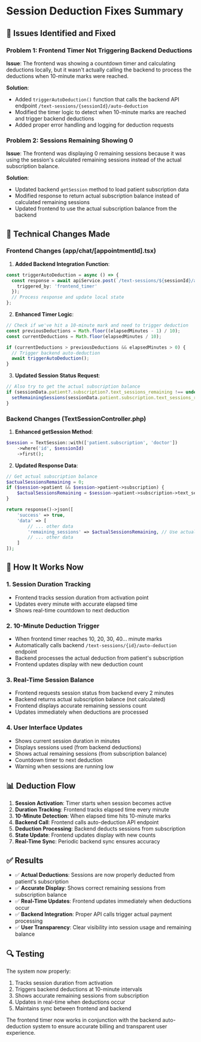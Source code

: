 # Session Deduction Fixes Summary

## 🎯 **Issues Identified and Fixed**

### **Problem 1: Frontend Timer Not Triggering Backend Deductions**
**Issue**: The frontend was showing a countdown timer and calculating deductions locally, but it wasn't actually calling the backend to process the deductions when 10-minute marks were reached.

**Solution**: 
- Added `triggerAutoDeduction()` function that calls the backend API endpoint `/text-sessions/{sessionId}/auto-deduction`
- Modified the timer logic to detect when 10-minute marks are reached and trigger backend deductions
- Added proper error handling and logging for deduction requests

### **Problem 2: Sessions Remaining Showing 0**
**Issue**: The frontend was displaying 0 remaining sessions because it was using the session's calculated remaining sessions instead of the actual subscription balance.

**Solution**:
- Updated backend `getSession` method to load patient subscription data
- Modified response to return actual subscription balance instead of calculated remaining sessions
- Updated frontend to use the actual subscription balance from the backend

## 🔧 **Technical Changes Made**

### **Frontend Changes (app/chat/[appointmentId].tsx)**

1. **Added Backend Integration Function**:
```typescript
const triggerAutoDeduction = async () => {
  const response = await apiService.post(`/text-sessions/${sessionId}/auto-deduction`, {
    triggered_by: 'frontend_timer'
  });
  // Process response and update local state
};
```

2. **Enhanced Timer Logic**:
```typescript
// Check if we've hit a 10-minute mark and need to trigger deduction
const previousDeductions = Math.floor((elapsedMinutes - 1) / 10);
const currentDeductions = Math.floor(elapsedMinutes / 10);

if (currentDeductions > previousDeductions && elapsedMinutes > 0) {
  // Trigger backend auto-deduction
  await triggerAutoDeduction();
}
```

3. **Updated Session Status Request**:
```typescript
// Also try to get the actual subscription balance
if (sessionData.patient?.subscription?.text_sessions_remaining !== undefined) {
  setRemainingSessions(sessionData.patient.subscription.text_sessions_remaining);
}
```

### **Backend Changes (TextSessionController.php)**

1. **Enhanced getSession Method**:
```php
$session = TextSession::with(['patient.subscription', 'doctor'])
    ->where('id', $sessionId)
    ->first();
```

2. **Updated Response Data**:
```php
// Get actual subscription balance
$actualSessionsRemaining = 0;
if ($session->patient && $session->patient->subscription) {
    $actualSessionsRemaining = $session->patient->subscription->text_sessions_remaining;
}

return response()->json([
    'success' => true,
    'data' => [
        // ... other data
        'remaining_sessions' => $actualSessionsRemaining, // Use actual subscription balance
        // ... other data
    ]
]);
```

## 🎯 **How It Works Now**

### **1. Session Duration Tracking**
- Frontend tracks session duration from activation point
- Updates every minute with accurate elapsed time
- Shows real-time countdown to next deduction

### **2. 10-Minute Deduction Trigger**
- When frontend timer reaches 10, 20, 30, 40... minute marks
- Automatically calls backend `/text-sessions/{id}/auto-deduction` endpoint
- Backend processes the actual deduction from patient's subscription
- Frontend updates display with new deduction count

### **3. Real-Time Session Balance**
- Frontend requests session status from backend every 2 minutes
- Backend returns actual subscription balance (not calculated)
- Frontend displays accurate remaining sessions count
- Updates immediately when deductions are processed

### **4. User Interface Updates**
- Shows current session duration in minutes
- Displays sessions used (from backend deductions)
- Shows actual remaining sessions (from subscription balance)
- Countdown timer to next deduction
- Warning when sessions are running low

## 📊 **Deduction Flow**

1. **Session Activation**: Timer starts when session becomes active
2. **Duration Tracking**: Frontend tracks elapsed time every minute
3. **10-Minute Detection**: When elapsed time hits 10-minute marks
4. **Backend Call**: Frontend calls auto-deduction API endpoint
5. **Deduction Processing**: Backend deducts sessions from subscription
6. **State Update**: Frontend updates display with new counts
7. **Real-Time Sync**: Periodic backend sync ensures accuracy

## ✅ **Results**

- ✅ **Actual Deductions**: Sessions are now properly deducted from patient's subscription
- ✅ **Accurate Display**: Shows correct remaining sessions from subscription balance
- ✅ **Real-Time Updates**: Frontend updates immediately when deductions occur
- ✅ **Backend Integration**: Proper API calls trigger actual payment processing
- ✅ **User Transparency**: Clear visibility into session usage and remaining balance

## 🔍 **Testing**

The system now properly:
1. Tracks session duration from activation
2. Triggers backend deductions at 10-minute intervals
3. Shows accurate remaining sessions from subscription
4. Updates in real-time when deductions occur
5. Maintains sync between frontend and backend

The frontend timer now works in conjunction with the backend auto-deduction system to ensure accurate billing and transparent user experience.
